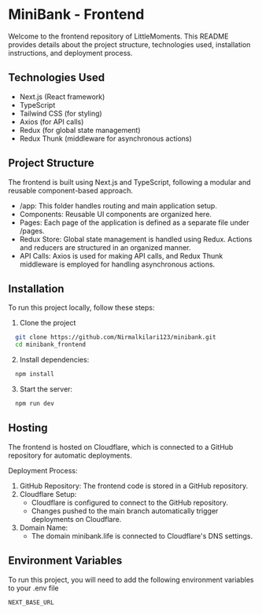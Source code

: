 
# MiniBank - Frontend

Welcome to the frontend repository of LittleMoments. This README provides details about the project structure, technologies used, installation instructions, and deployment process.

## Technologies Used

- Next.js (React framework)
- TypeScript
- Tailwind CSS (for styling)
- Axios (for API calls)
- Redux (for global state management)
- Redux Thunk (middleware for asynchronous actions)

## Project Structure

The frontend is built using Next.js and TypeScript, following a modular and reusable component-based approach.

- /app: This folder handles routing and main application setup.
- Components: Reusable UI components are organized here.
- Pages: Each page of the application is defined as a separate file under /pages.
- Redux Store: Global state management is handled using Redux. Actions and reducers are structured in an organized manner.
- API Calls: Axios is used for making API calls, and Redux Thunk middleware is employed for handling asynchronous actions.

## Installation

To run this project locally, follow these steps:

1. Clone the project

```bash
  git clone https://github.com/Nirmalkilari123/minibank.git
  cd minibank_frontend
```

2. Install dependencies:

```bash
  npm install
```

3. Start the server:

```bash
  npm run dev
```

## Hosting

The frontend is hosted on Cloudflare, which is connected to a GitHub repository for automatic deployments.

Deployment Process:

1. GitHub Repository: The frontend code is stored in a GitHub repository.
2. Cloudflare Setup:
   - Cloudflare is configured to connect to the GitHub repository.
   - Changes pushed to the main branch automatically trigger deployments on Cloudflare.
3. Domain Name:
   - The domain minibank.life is connected to Cloudflare's DNS settings.

## Environment Variables

To run this project, you will need to add the following environment variables to your .env file

`NEXT_BASE_URL`
